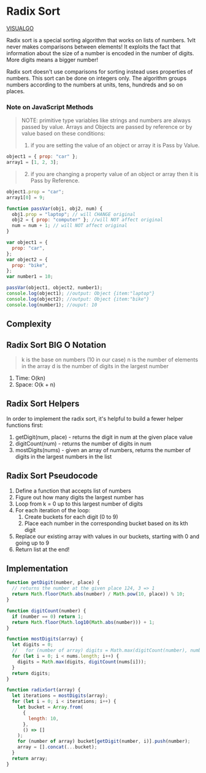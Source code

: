# Radix Sort

[VISUALGO](https://visualgo.net/en/sorting)

Radix sort is a special sorting algorithm that works on lists of numbers. 1vIt never makes comparisons between elements! It exploits the fact that information about the size of a number is encoded in the number of digits. More digits means a bigger number!

Radix sort doesn't use comparisons for sorting instead uses properties of numbers. This sort can be done on integers only. The algorithm groups numbers according to the numbers at units, tens, hundreds and so on places.

### Note on JavaScript Methods

> NOTE: primitive type variables like strings and numbers are always passed by value.
> Arrays and Objects are passed by reference or by value based on these conditions:
>
> 1. if you are setting the value of an object or array it is Pass by Value.

```javascript
object1 = { prop: "car" };
array1 = [1, 2, 3];
```

> 2.  if you are changing a property value of an object or array then it is Pass by Reference.

```javascript
object1.prop = "car";
array1[0] = 9;
```

```javascript
function passVar(obj1, obj2, num) {
  obj1.prop = "laptop"; // will CHANGE original
  obj2 = { prop: "computer" }; //will NOT affect original
  num = num + 1; // will NOT affect original
}

var object1 = {
  prop: "car",
};
var object2 = {
  prop: "bike",
};
var number1 = 10;

passVar(object1, object2, number1);
console.log(object1); //output: Object {item:"laptop"}
console.log(object2); //output: Object {item:"bike"}
console.log(number1); //ouput: 10
```

## Complexity

## Radix Sort BIG O Notation

> k is the base on numbers (10 in our case)
> n is the number of elements in the array
> d is the number of digits in the largest number

1. Time: O(kn)
2. Space: O(k + n)

## Radix Sort Helpers

In order to implement the radix sort, it's helpful to build a fewer helper functions first:

1. getDigit(num, place) - returns the digit in num at the given place value
2. digitCount(num) - returns the number of digits in num
3. mostDigits(nums) - given an array of numbers, returns the number of digits in the largest numbers in the list

## Radix Sort Pseudocode

1. Define a function that accepts list of numbers
2. Figure out how many digits the largest number has
3. Loop from k = 0 up to this largest number of digits
4. For each iteration of the loop:
   1. Create buckets for each digit (0 to 9)
   2. Place each number in the corresponding bucket based on its kth digit
5. Replace our existing array with values in our buckets, starting with 0 and going up to 9
6. Return list at the end!

## Implementation

```javascript
function getDigit(number, place) {
  // returns the number at the given place 124, 3 => 1
  return Math.floor(Math.abs(number) / Math.pow(10, place)) % 10;
}

function digitCount(number) {
  if (number == 0) return 1;
  return Math.floor(Math.log10(Math.abs(number))) + 1;
}

function mostDigits(array) {
  let digits = 0;
  //   for (number of array) digits = Math.max(digitCount(number), number);
  for (let i = 0; i < nums.length; i++) {
    digits = Math.max(digits, digitCount(nums[i]));
  }
  return digits;
}

function radixSort(array) {
  let iterations = mostDigits(array);
  for (let i = 0; i < iterations; i++) {
    let bucket = Array.from(
      {
        length: 10,
      },
      () => []
    );
    for (number of array) bucket[getDigit(number, i)].push(number);
    array = [].concat(...bucket);
  }
  return array;
}
```
